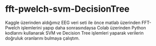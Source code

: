 # fft-pwelch-svm-DecisionTree

Kaggle üzerinden aldığımız EEG veri seti ile önce matlab üzerinden FFT-Pwelch işlemlerini yapıp daha sonrasındaysa Colab üzerinden Python kodlarını kullanarak SVM ve Decision Tree işlemleri yaparak verilerin doğruluk oranlarını bulmaya çalıştım. 
